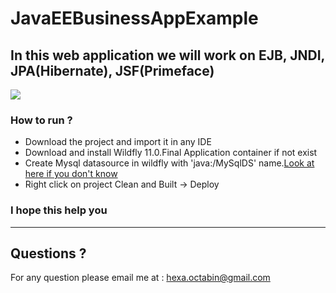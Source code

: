 # JavaEEBusinessAppExample
<h2>In this web application we will work on EJB, JNDI, JPA(Hibernate), JSF(Primeface)</h2>
<img src="https://github.com/Coder-ACJHP/JavaEEBusinessAppExample/blob/master/web/WEB-INF/shot.png">
<h3>How to run ?</h3>
<ul>
 <li>Download the project and import it in any IDE</li>
 <li>Download and install Wildfly 11.0.Final Application container if not exist</li>
 <li>Create Mysql datasource in wildfly with 'java:/MySqlDS' name.<a href="https://tomylab.wordpress.com/2016/07/24/how-to-add-a-datasource-to-wildfly/">Look at here if you don't know</a></li>
 <li>Right click on project Clean and Built -> Deploy</li> 
</ul>
<h3>I hope this help you</h3>
<hr>
<h2> Questions ?</h2> 
For any question please email me at : <a href="mailto:hexa.octabin@gmail.com">hexa.octabin@gmail.com</a>
